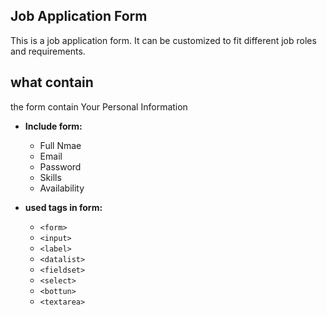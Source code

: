 ## Job Application Form
This is a job application form. It can be customized to fit different job roles and requirements.

## what contain
the form contain  Your Personal Information

- **Include form:**
  - Full Nmae
  - Email 
  - Password
  - Skills
  - Availability

- **used tags in form:**
  - `<form>` 
  - `<input>`
  - `<label>` 
  - `<datalist>` 
  - `<fieldset>`
  - `<select>`
  - `<bottun>`
  - `<textarea>`